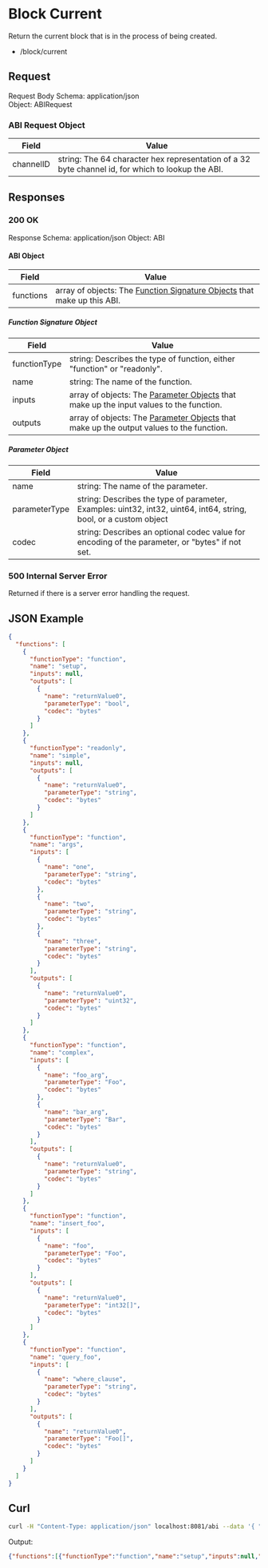 # Block Current

Return the current block that is in the process of being created.

- /block/current

## Request

Request Body Schema: application/json  
Object: ABIRequest

### ABI Request Object

| Field | Value |
|-------|-------|
| channelID | string: The 64 character hex representation of a 32 byte channel id, for which to lookup the ABI. |

## Responses

### 200 OK

Response Schema: application/json
Object: ABI

#### ABI Object

| Field | Value |
|-------|-------|
| functions | array of objects: The [Function Signature Objects](#Function-Signature-Object) that make up this ABI. |

##### Function Signature Object

| Field | Value |
|-------|-------|
| functionType | string: Describes the type of function, either "function" or "readonly". |
| name | string: The name of the function. |
| inputs | array of objects: The [Parameter Objects](#Parameter-Object) that make up the input values to the function. |
| outputs | array of objects: The [Parameter Objects](#Parameter-Object) that make up the output values to the function. |

##### Parameter Object

| Field | Value |
|-------|-------|
| name | string: The name of the parameter. |
| parameterType | string: Describes the type of parameter, Examples: uint32, int32, uint64, int64, string, bool, or a custom object |
| codec | string: Describes an optional codec value for encoding of the parameter, or "bytes" if not set. |

### 500 Internal Server Error

Returned if there is a server error handling the request.

## JSON Example

```JSON
{
  "functions": [
    {
      "functionType": "function",
      "name": "setup",
      "inputs": null,
      "outputs": [
        {
          "name": "returnValue0",
          "parameterType": "bool",
          "codec": "bytes"
        }
      ]
    },
    {
      "functionType": "readonly",
      "name": "simple",
      "inputs": null,
      "outputs": [
        {
          "name": "returnValue0",
          "parameterType": "string",
          "codec": "bytes"
        }
      ]
    },
    {
      "functionType": "function",
      "name": "args",
      "inputs": [
        {
          "name": "one",
          "parameterType": "string",
          "codec": "bytes"
        },
        {
          "name": "two",
          "parameterType": "string",
          "codec": "bytes"
        },
        {
          "name": "three",
          "parameterType": "string",
          "codec": "bytes"
        }
      ],
      "outputs": [
        {
          "name": "returnValue0",
          "parameterType": "uint32",
          "codec": "bytes"
        }
      ]
    },
    {
      "functionType": "function",
      "name": "complex",
      "inputs": [
        {
          "name": "foo_arg",
          "parameterType": "Foo",
          "codec": "bytes"
        },
        {
          "name": "bar_arg",
          "parameterType": "Bar",
          "codec": "bytes"
        }
      ],
      "outputs": [
        {
          "name": "returnValue0",
          "parameterType": "string",
          "codec": "bytes"
        }
      ]
    },
    {
      "functionType": "function",
      "name": "insert_foo",
      "inputs": [
        {
          "name": "foo",
          "parameterType": "Foo",
          "codec": "bytes"
        }
      ],
      "outputs": [
        {
          "name": "returnValue0",
          "parameterType": "int32[]",
          "codec": "bytes"
        }
      ]
    },
    {
      "functionType": "function",
      "name": "query_foo",
      "inputs": [
        {
          "name": "where_clause",
          "parameterType": "string",
          "codec": "bytes"
        }
      ],
      "outputs": [
        {
          "name": "returnValue0",
          "parameterType": "Foo[]",
          "codec": "bytes"
        }
      ]
    }
  ]
}
```

## Curl

```Bash
curl -H "Content-Type: application/json" localhost:8081/abi --data '{ "channelID": "0000000000000000000000000000000000000000000000000000000000000000" }'
```

Output:

```JSON
{"functions":[{"functionType":"function","name":"setup","inputs":null,"outputs":[{"name":"returnValue0","parameterType":"bool","codec":"bytes"}]},{"functionType":"readonly","name":"simple","inputs":null,"outputs":[{"name":"returnValue0","parameterType":"string","codec":"bytes"}]},{"functionType":"function","name":"args","inputs":[{"name":"one","parameterType":"string","codec":"bytes"},{"name":"two","parameterType":"string","codec":"bytes"},{"name":"three","parameterType":"string","codec":"bytes"}],"outputs":[{"name":"returnValue0","parameterType":"uint32","codec":"bytes"}]},{"functionType":"function","name":"complex","inputs":[{"name":"foo_arg","parameterType":"Foo","codec":"bytes"},{"name":"bar_arg","parameterType":"Bar","codec":"bytes"}],"outputs":[{"name":"returnValue0","parameterType":"string","codec":"bytes"}]},{"functionType":"function","name":"insert_foo","inputs":[{"name":"foo","parameterType":"Foo","codec":"bytes"}],"outputs":[{"name":"returnValue0","parameterType":"int32[]","codec":"bytes"}]},{"functionType":"function","name":"query_foo","inputs":[{"name":"where_clause","parameterType":"string","codec":"bytes"}],"outputs":[{"name":"returnValue0","parameterType":"Foo[]","codec":"bytes"}]}]}
```
